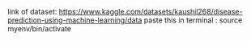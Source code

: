 link of dataset: https://www.kaggle.com/datasets/kaushil268/disease-prediction-using-machine-learning/data
paste this in terminal :
    source myenv/bin/activate
    